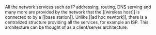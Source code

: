 All the network services such as IP addressing, routing, DNS serving and many more are provided by the network that the [[wireless host]] is connected to by a [[base station]]. 
Unlike [[ad hoc newtork]], there is a centralized structure providing all the services, for example an ISP. This architecture can be thought of as a client/server architecture.